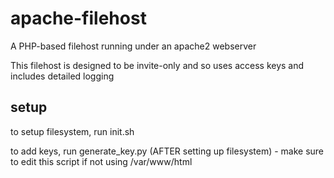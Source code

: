 # apache-filehost

A PHP-based filehost running under an apache2 webserver

This filehost is designed to be invite-only and so uses access keys and includes detailed logging


## setup
to setup filesystem, run init.sh

to add keys, run generate_key.py (AFTER setting up filesystem) - make sure to edit this script if not using /var/www/html
